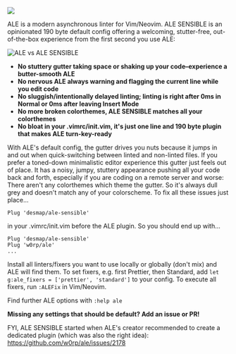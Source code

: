 ![](https://user-images.githubusercontent.com/43666255/50647950-37e9b280-0f7a-11e9-90b6-f1baa3b0128e.png)

ALE is a modern asynchronous linter for Vim/Neovim. ALE SENSIBLE is an opinionated 190 byte default config offering a welcoming, stutter-free, out-of-the-box experience from the first second you use ALE:

![ALE vs ALE SENSIBLE](https://user-images.githubusercontent.com/43666255/50647394-bba29f80-0f78-11e9-83be-1cd33c75ca32.png)

- **No stuttery gutter taking space or shaking up your code–experience a butter-smooth ALE**
- **No nervous ALE always warning and flagging the current line while you edit code**
- **No sluggish/intentionally delayed linting; linting is right after 0ms in Normal or 0ms after leaving Insert Mode** 
- **No more broken colorthemes, ALE SENSIBLE matches all your colorthemes**
- **No bloat in your .vimrc/init.vim, it's just one line and 190 byte plugin that makes ALE turn-key-ready**

With ALE's default config, the gutter drives you nuts because it jumps in and out when quick-switching between linted and non-linted files. If you prefer a toned-down minimalistic editor experience this gutter just feels out of place. It has a noisy, jumpy, stuttery appearance pushing all your code back and forth, especially if you are coding on a remote server and worse: There aren't any colorthemes which theme the gutter. So it's always dull grey and doesn't match any of your colorscheme. To fix all these issues just place...

```
Plug 'desmap/ale-sensible'
```
in your .vimrc/init.vim before the ALE plugin. So you should end up with...
```
Plug 'desmap/ale-sensible'
Plug 'w0rp/ale'
...
```
Install all linters/fixers you want to use locally or globally (don't mix) and ALE will find them. To set fixers, e.g. first Prettier, then Standard, add `let g:ale_fixers = ['prettier', 'standard']` to your config. To execute all fixers, run `:ALEFix` in Vim/Neovim.

Find further ALE options with `:help ale`

**Missing any settings that should be default? Add an issue or PR!**

FYI, ALE SENSIBLE started when ALE's creator recommended to create a dedicated plugin (which was also the right idea): https://github.com/w0rp/ale/issues/2178 
